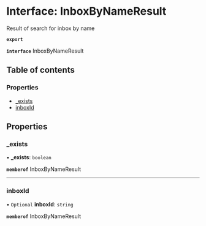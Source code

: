 # Interface: InboxByNameResult

Result of search for inbox by name

**`export`**

**`interface`** InboxByNameResult

## Table of contents

### Properties

- [\_exists](InboxByNameResult.md#_exists)
- [inboxId](InboxByNameResult.md#inboxid)

## Properties

### <a id="_exists" name="_exists"></a> \_exists

• **\_exists**: `boolean`

**`memberof`** InboxByNameResult

___

### <a id="inboxid" name="inboxid"></a> inboxId

• `Optional` **inboxId**: `string`

**`memberof`** InboxByNameResult
